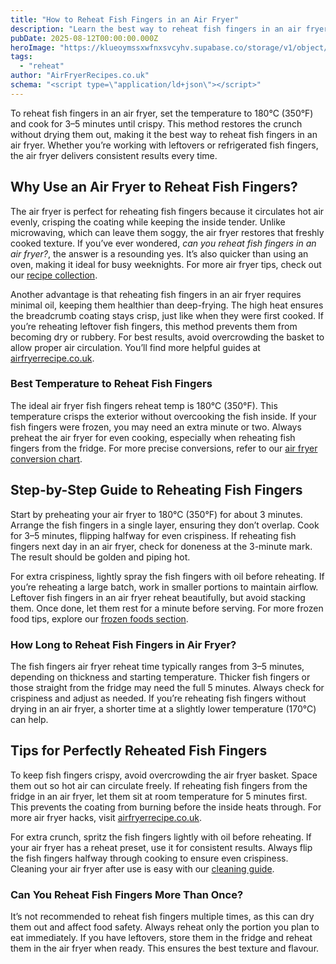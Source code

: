 ```yaml
---
title: "How to Reheat Fish Fingers in an Air Fryer"
description: "Learn the best way to reheat fish fingers in an air fryer for crispy results. Get the perfect temperature, time, and tips for leftovers."
pubDate: 2025-08-12T00:00:00.000Z
heroImage: "https://klueoymssxwfnxsvcyhv.supabase.co/storage/v1/object/public/md/how-to-reheat-fish-fingers-in-air-fryer-7fd570dc.png"
tags:
  - "reheat"
author: "AirFryerRecipes.co.uk"
schema: "<script type=\"application/ld+json\"></script>"
---
```


<p>To reheat fish fingers in an air fryer, set the temperature to 180°C (350°F) and cook for 3–5 minutes until crispy. This method restores the crunch without drying them out, making it the best way to reheat fish fingers in an air fryer. Whether you’re working with leftovers or refrigerated fish fingers, the air fryer delivers consistent results every time.</p>  

<h2>Why Use an Air Fryer to Reheat Fish Fingers?</h2>  
<p>The air fryer is perfect for reheating fish fingers because it circulates hot air evenly, crisping the coating while keeping the inside tender. Unlike microwaving, which can leave them soggy, the air fryer restores that freshly cooked texture. If you’ve ever wondered, <em>can you reheat fish fingers in an air fryer?</em>, the answer is a resounding yes. It’s also quicker than using an oven, making it ideal for busy weeknights. For more air fryer tips, check out our <a href=https://www.airfryerrecipe.co.uk/recipes>recipe collection</a>.</p>  

<p>Another advantage is that reheating fish fingers in an air fryer requires minimal oil, keeping them healthier than deep-frying. The high heat ensures the breadcrumb coating stays crisp, just like when they were first cooked. If you’re reheating leftover fish fingers, this method prevents them from becoming dry or rubbery. For best results, avoid overcrowding the basket to allow proper air circulation. You’ll find more helpful guides at <a href=https://www.airfryerrecipe.co.uk>airfryerrecipe.co.uk</a>.</p>  

<h3>Best Temperature to Reheat Fish Fingers</h3>  
<p>The ideal air fryer fish fingers reheat temp is 180°C (350°F). This temperature crisps the exterior without overcooking the fish inside. If your fish fingers were frozen, you may need an extra minute or two. Always preheat the air fryer for even cooking, especially when reheating fish fingers from the fridge. For more precise conversions, refer to our <a href=https://www.airfryerrecipe.co.uk/air-fryer-conversion-chart>air fryer conversion chart</a>.</p>  

<h2>Step-by-Step Guide to Reheating Fish Fingers</h2>  
<p>Start by preheating your air fryer to 180°C (350°F) for about 3 minutes. Arrange the fish fingers in a single layer, ensuring they don’t overlap. Cook for 3–5 minutes, flipping halfway for even crispiness. If reheating fish fingers next day in an air fryer, check for doneness at the 3-minute mark. The result should be golden and piping hot.</p>  

<p>For extra crispiness, lightly spray the fish fingers with oil before reheating. If you’re reheating a large batch, work in smaller portions to maintain airflow. Leftover fish fingers in an air fryer reheat beautifully, but avoid stacking them. Once done, let them rest for a minute before serving. For more frozen food tips, explore our <a href=https://www.airfryerrecipe.co.uk/recipe-category/frozen-foods>frozen foods section</a>.</p>  

<h3>How Long to Reheat Fish Fingers in Air Fryer?</h3>  
<p>The fish fingers air fryer reheat time typically ranges from 3–5 minutes, depending on thickness and starting temperature. Thicker fish fingers or those straight from the fridge may need the full 5 minutes. Always check for crispiness and adjust as needed. If you’re reheating fish fingers without drying in an air fryer, a shorter time at a slightly lower temperature (170°C) can help.</p>  

<h2>Tips for Perfectly Reheated Fish Fingers</h2>  
<p>To keep fish fingers crispy, avoid overcrowding the air fryer basket. Space them out so hot air can circulate freely. If reheating fish fingers from the fridge in an air fryer, let them sit at room temperature for 5 minutes first. This prevents the coating from burning before the inside heats through. For more air fryer hacks, visit <a href=https://www.airfryerrecipe.co.uk>airfryerrecipe.co.uk</a>.</p>  

<p>For extra crunch, spritz the fish fingers lightly with oil before reheating. If your air fryer has a reheat preset, use it for consistent results. Always flip the fish fingers halfway through cooking to ensure even crispiness. Cleaning your air fryer after use is easy with our <a href=https://www.airfryerrecipe.co.uk/air-fryer-cleaner>cleaning guide</a>.</p>  

<h3>Can You Reheat Fish Fingers More Than Once?</h3>  
<p>It’s not recommended to reheat fish fingers multiple times, as this can dry them out and affect food safety. Always reheat only the portion you plan to eat immediately. If you have leftovers, store them in the fridge and reheat them in the air fryer when ready. This ensures the best texture and flavour.</p>